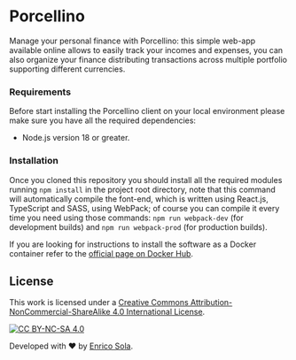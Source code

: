 # Porcellino

Manage your personal finance with Porcellino: this simple web-app available online allows to easily track your incomes and expenses, you can also organize your finance distributing transactions across multiple portfolio supporting different currencies.

### Requirements

Before start installing the Porcellino client on your local environment please make sure you have all the required dependencies:

- Node.js version 18 or greater.

### Installation

Once you cloned this repository you should install all the required modules running `npm install` in the project root directory, note that this command will automatically compile the font-end, which is written using React.js, TypeScript and SASS, using WebPack; of course you can compile it every time you need using those commands: `npm run webpack-dev` (for development builds) and `npm run webpack-prod` (for production builds). <br />

If you are looking for instructions to install the software as a Docker container refer to the [official page on Docker Hub](https://hub.docker.com/r/enricosola/porcellino-client).

## License

This work is licensed under a
[Creative Commons Attribution-NonCommercial-ShareAlike 4.0 International License][cc-by-nc-sa].

[![CC BY-NC-SA 4.0][cc-by-nc-sa-image]][cc-by-nc-sa]

[cc-by-nc-sa]: http://creativecommons.org/licenses/by-nc-sa/4.0/
[cc-by-nc-sa-image]: https://licensebuttons.net/l/by-nc-sa/4.0/88x31.png
[cc-by-nc-sa-shield]: https://img.shields.io/badge/License-CC%20BY--NC--SA%204.0-lightgrey.svg

Developed with ❤️ by [Enrico Sola](https://www.enricosola.dev).

